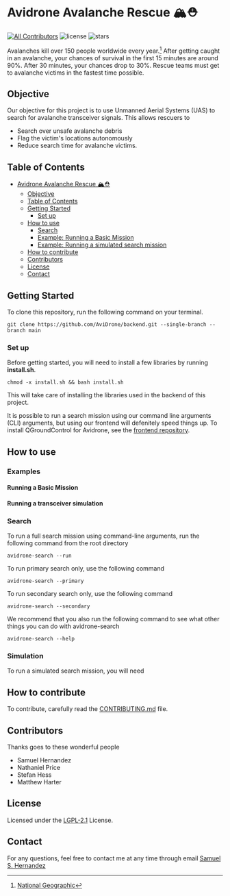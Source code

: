 # Avidrone Avalanche Rescue 🏔⛑

<!-- BADGE:START - Do not remove or modify this section -->
[![All Contributors](https://img.shields.io/badge/all_contributors-4-orange.svg?style=flat-square)](#contributors-)
![license](https://img.shields.io/github/license/AviDrone/AviDrone)
![stars](https://img.shields.io/github/stars/AviDrone/AviDrone?style=social)
<!-- TODO add pipeline test badge -->

<!-- BADGE:END -->

Avalanches kill over 150 people worldwide every year.[^1] After getting caught in an avalanche, your chances of survival in the first 15 minutes are around 90%. After 30 minutes, your chances drop to 30%. Rescue teams must get to avalanche victims in the fastest time possible.
[^1]: [National Geographic](https://www.nationalgeographic.org/encyclopedia/avalanche/)

## Objective

Our objective for this project is to use Unmanned Aerial Systems (UAS) to search for avalanche transceiver signals. This allows rescuers to

- Search over unsafe avalanche debris
- Flag the victim's locations autonomously
- Reduce search time for avalanche victims.

## Table of Contents

- [Avidrone Avalanche Rescue 🏔⛑](#avidrone-avalanche-rescue-)
  - [Objective](#objective)
  - [Table of Contents](#table-of-contents)
  - [Getting Started](#getting-started)
    - [Set up](#set-up)
  - [How to use](#how-to-use)
    - [Search](#search)
    - [Example: Running a Basic Mission](#example-running-a-basic-mission)
    - [Example: Running a simulated search mission](#example-running-a-simulated-search-mission)
  - [How to contribute](#how-to-contribute)
  - [Contributors](#contributors)
  - [License](#license)
  - [Contact](#contact)

## Getting Started

To clone this repository, run the following command on your terminal.

```{bash}
git clone https://github.com/AviDrone/backend.git --single-branch --branch main
```

### Set up

Before getting started, you will need to install a few libraries by running **install.sh**.

  ```{bash)
chmod -x install.sh && bash install.sh
  ```

This will take care of installing the libraries used in the backend of this project.

It is possible to run a search mission using our command line arguments (CLI) arguments, but using our frontend will defenitely speed things up. To install QGroundControl for Avidrone, see the [frontend repository](https://github.com/AviDrone/frontend).

## How to use


### Examples

<!--TODO Add tutorial-->
#### Running a Basic Mission

<!--TODO Add tutorial-->
#### Running a transceiver simulation


### Search

To run a full search mission using command-line arguments, run the following command from the root directory

  ```{bash)
  avidrone-search --run
  ```
  
 To run primary search only, use the following command

  ```{bash)
  avidrone-search --primary
  ```
  
 To run secondary search only, use the following command

  ```{bash)
  avidrone-search --secondary
  ```
  
  We recommend that you also run the following command to see what other things you can do with avidrone-search
  
  ```{bash)
  avidrone-search --help
  ```
  
### Simulation

To run a simulated search mission, you will need

## How to contribute

To contribute, carefully read the [CONTRIBUTING.md](CONTRIBUTING.md) file.

## Contributors

<!-- TODO Update contributors -->
Thanks goes to these wonderful people

- Samuel Hernandez
- Nathaniel Price
- Stefan Hess
- Matthew Harter

## License

Licensed under the [LGPL-2.1](https://www.gnu.org/licenses/lgpl-3.0.html) License.

## Contact

For any questions, feel free to contact me at any time through email [Samuel S. Hernandez](mailto:samuel.hernandez@wallawalla.edu)
